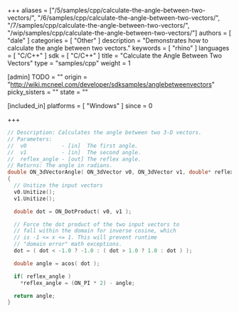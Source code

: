 +++
aliases = ["/5/samples/cpp/calculate-the-angle-between-two-vectors/", "/6/samples/cpp/calculate-the-angle-between-two-vectors/", "/7/samples/cpp/calculate-the-angle-between-two-vectors/", "/wip/samples/cpp/calculate-the-angle-between-two-vectors/"]
authors = [ "dale" ]
categories = [ "Other" ]
description = "Demonstrates how to calculate the angle between two vectors."
keywords = [ "rhino" ]
languages = [ "C/C++" ]
sdk = [ "C/C++" ]
title = "Calculate the Angle Between Two Vectors"
type = "samples/cpp"
weight = 1

[admin]
TODO = ""
origin = "http://wiki.mcneel.com/developer/sdksamples/anglebetweenvectors"
picky_sisters = ""
state = ""

[included_in]
platforms = [ "Windows" ]
since = 0

+++

```cpp
// Description: Calculates the angle between two 3-D vectors.
// Parameters:
//  v0           - [in]  The first angle.
//  v1           - [in]  The second angle.
//  reflex_angle - [out] The reflex angle.
// Returns: The angle in radians.
double ON_3dVectorAngle( ON_3dVector v0, ON_3dVector v1, double* reflex_angle = 0 )
{
  // Unitize the input vectors
  v0.Unitize();
  v1.Unitize();

  double dot = ON_DotProduct( v0, v1 );

  // Force the dot product of the two input vectors to
  // fall within the domain for inverse cosine, which
  // is -1 <= x <= 1. This will prevent runtime
  // "domain error" math exceptions.
  dot = ( dot < -1.0 ? -1.0 : ( dot > 1.0 ? 1.0 : dot ) );

  double angle = acos( dot );

  if( reflex_angle )
    *reflex_angle = (ON_PI * 2) - angle;

  return angle;
}
```
